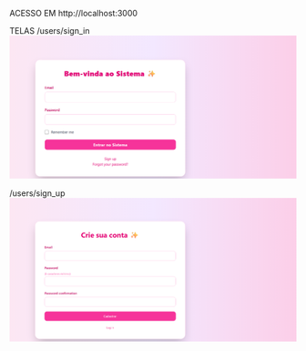 ACESSO EM http://localhost:3000

TELAS
/users/sign_in
![alt text](image.png)

/users/sign_up
![alt text](image-1.png)